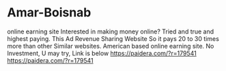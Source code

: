 # Amar-Boisnab
online earning site
Interested in making money online?
Tried  and true and highest paying.
This Ad Revenue Sharing Website
So it pays 20 to 30 times more than other
Similar websites.
American based online earning site. No Investment, U may try, Link is below 
https://paidera.com/?r=179541
https://paidera.com/?r=179541
